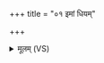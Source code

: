 +++
title = "०१ इमां धियम्"

+++
<details><summary>मूलम् (VS)</summary>

इ॒मां धियं॑ स॒प्तशी॑र्ष्णीं पि॒ता न॑ ऋ॒तप्र॑जातां बृह॒तीम॑विन्दत्।  
तु॒रीयं॑ स्विज्जनयद्वि॒श्वज॑न्यो॒ऽयास्य॑ उ॒क्थमिन्द्रा॑य॒ शंस॑न् ॥
</details>